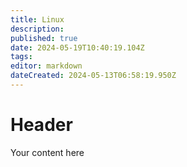 ```yaml
---
title: Linux
description: 
published: true
date: 2024-05-19T10:40:19.104Z
tags: 
editor: markdown
dateCreated: 2024-05-13T06:58:19.950Z
---
```


# Header
Your content here